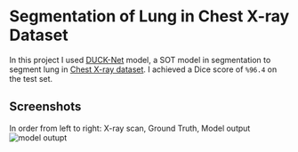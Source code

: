 # Segmentation of Lung in Chest X-ray Dataset
In this project I used [DUCK-Net](https://github.com/RazvanDu/DUCK-Net) model, a SOT model in segmentation to segment lung in [Chest X-ray dataset](https://www.data-in-brief.com/article/S2352-3409(23)00725-4/fulltext). I achieved a Dice score of `%96.4` on the test set.

## Screenshots
In order from left to right: X-ray scan, Ground Truth, Model output
![model outupt](https://github.com/user-attachments/assets/67c44d65-bdcc-4a15-a4d4-c82fd279d107)

